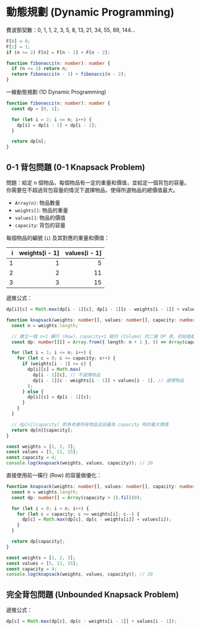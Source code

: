 # 動態規劃 (Dynamic Programming)

費波那契數：0, 1, 1, 2, 3, 5, 8, 13, 21, 34, 55, 89, 144...

```ts
F[0] = 0;
F[1] = 1;
if (n >= 2) F[n] = F[n - 1] + F[n - 2];
```

```ts
function fibonacci(n: number): number {
  if (n <= 1) return n;
  return fibonacci(n - 1) + fibonacci(n - 2);
}
```

一維動態規劃 (1D Dynamic Programming)

```ts
function fibonacci(n: number): number {
  const dp = [0, 1];

  for (let i = 2; i <= n; i++) {
    dp[i] = dp[i - 1] + dp[i - 2];
  }

  return dp[n];
}
```

## 0-1 背包問題 (0-1 Knapsack Problem)

問題：給定 n 個物品，每個物品有一定的重量和價值，並給定一個背包的容量。你需要在不超過背包容量的情況下選擇物品，使得所選物品的總價值最大。

- `Array(n)`: 物品數量
- `weights[]`: 物品的重量
- `values[]`: 物品的價值
- `capacity`: 背包的容量

每個物品的編號 (`i`) 及其對應的重量和價值：

|   i | weights[i - 1] | values[i - 1] |
| --: | -------------: | ------------: |
|   1 |              1 |             5 |
|   2 |              2 |            11 |
|   3 |              3 |            15 |

遞推公式：

```ts
dp[i][c] = Math.max(dp[i - 1][c], dp[i - 1][c - weights[i - 1]] + values[i - 1]);
```

```ts
function knapsack(weights: number[], values: number[], capacity: number): number {
  const n = weights.length;

  // 建立一個 n+1 橫行 (Row)、capacity+1 縱列 (Column) 的二維 DP 表，初始值都設為 0
  const dp: number[][] = Array.from({ length: n + 1 }, () => Array(capacity + 1).fill(0));

  for (let i = 1; i <= n; i++) {
    for (let c = 0; c <= capacity; c++) {
      if (weights[i - 1] <= c) {
        dp[i][c] = Math.max(
          dp[i - 1][c], // 不選擇物品
          dp[i - 1][c - weights[i - 1]] + values[i - 1], // 選擇物品
        );
      } else {
        dp[i][c] = dp[i - 1][c];
      }
    }
  }

  // dp[n][capacity] 即為考慮所有物品且容量為 capacity 時的最大價值
  return dp[n][capacity];
}

const weights = [1, 2, 3];
const values = [5, 11, 15];
const capacity = 4;
console.log(knapsack(weights, values, capacity)); // 20
```

直接使用前一橫行 (Row) 的容量做優化：

```ts
function knapsack(weights: number[], values: number[], capacity: number): number {
  const n = weights.length;
  const dp: number[] = Array(capacity + 1).fill(0);

  for (let i = 0; i < n; i++) {
    for (let c = capacity; c >= weights[i]; c--) {
      dp[c] = Math.max(dp[c], dp[c - weights[i]] + values[i]);
    }
  }

  return dp[capacity];
}

const weights = [1, 2, 3];
const values = [5, 11, 15];
const capacity = 4;
console.log(knapsack(weights, values, capacity)); // 20
```

## 完全背包問題 (Unbounded Knapsack Problem)

遞推公式：

```ts
dp[c] = Math.max(dp[c], dp[c - weights[i - 1]] + values[i - 1]);
```
